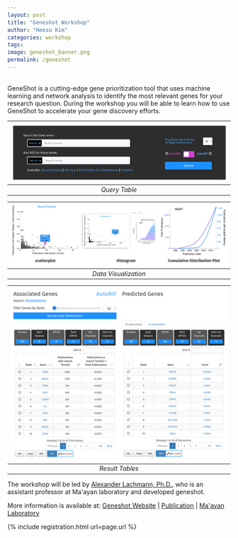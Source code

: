 ```yaml
---
layout: post
title: "Geneshot Workshop"
author: "Heesu Kim"
categories: workshop
tags: 
image: geneshot_banner.png
permalink: /geneshot
---
```

<br>
GeneShot is a cutting-edge gene prioritization tool that uses machine learning and network analysis to identify the most relevant genes for your research question. During the workshop you will be able to learn how to use GeneShot to accelerate your gene discovery efforts.

| ![geneshot query](./assets/images/geneshot_1.png) |
|:--:| 
| *Query Table* |

| ![geneshot visual](./assets/images/geneshot_2.png) |
|:--:| 
| *Data Visualization* |

| ![geneshot result](./assets/images/geneshot_3.png) |
|:--:| 
| *Result Tables* |

The workshop will be led by [Alexander Lachmann, Ph.D.](https://profiles.mountsinai.org/alexander-lachmann), who is an assistant professor at Ma'ayan laboratory and developed geneshot.  


More information is available at:
[Geneshot Website](https://maayanlab.cloud/geneshot/) | [Publication](https://pubmed.ncbi.nlm.nih.gov/31114885/) | [Ma'ayan Laboratory](https://labs.icahn.mssm.edu/maayanlab/)

{% include registration.html url=page.url %}

